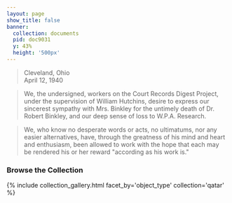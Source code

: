 ```yaml
---
layout: page
show_title: false
banner:
  collection: documents
  pid: doc9031
  y: 43%
  height: '500px'
---
```


> Cleveland, Ohio  
> April 12, 1940

> We, the undersigned, workers on the Court Records Digest Project, under the supervision of William Hutchins, desire to express our sincerest sympathy with Mrs. Binkley for the untimely death of Dr. Robert Binkley, and our deep sense of loss to W.P.A. Research.

> We, who know no desperate words or acts, no ultimatums, nor any easier alternatives, have, through the greatness of his mind and heart and enthusiasm, been allowed to work with the hope that each may be rendered his or her reward "according as his work is." 

### Browse the Collection

{% include collection_gallery.html facet_by='object_type' collection='qatar' %}
